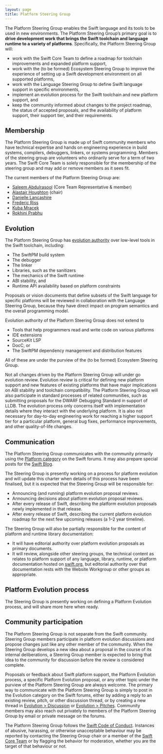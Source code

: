 ```yaml
---
layout: page
title: Platform Steering Group
---
```


The Platform Steering Group enables the Swift language and its tools to be used in new environments. The Platform Steering Group’s primary goal is to **drive development work that brings the Swift toolchain and language runtime to a variety of platforms**. Specifically, the Platform Steering Group will:

* work with the Swift Core Team to define a roadmap for toolchain improvements and expanded platform support,
* work with the (to be formed) Ecosystem Steering Group to improve the experience of setting up a Swift development environment on all supported platforms,
* work with the Language Steering Group to define Swift language support in specific environments,
* implement an evolution process for the Swift toolchain and new platform support, and
* keep the community informed about changes to the project roadmap, the status of accepted proposals, and the availability of platform support, their support tier, and their requirements.

## Membership

The Platform Steering Group is made up of Swift community members who have technical expertise and hands on engineering experience in build systems, compilers, debuggers, linkers, or systems programming. Members of the steering group are volunteers who ordinarily serve for a term of two years. The Swift Core Team is solely responsible for the membership of the steering group and may add or remove members as it sees fit.

The current members of the Platform Steering Group are:

* [Saleem Abdulrasool](https://github.com/compnerd) (Core Team Representative & member)
* [Alastair Houghton](https://github.com/al45tair) (chair)
* [Danielle Lancashire](https://github.com/endocrimes)
* [Frederic Riss](https://github.com/fredriss)
* [Kuba Mracek](https://github.com/kubamracek)
* [Rokhini Prabhu](https://github.com/rokhinip)

## Evolution

The Platform Steering Group has [evolution authority](/charter-drafts/steering-group.md#evolution) over low-level tools in the Swift toolchain, including:

* The SwiftPM build system
* The debugger
* The linker
* Libraries, such as the sanitizers
* The mechanics of the Swift runtime
* ABI stability, and
* Runtime API availability based on platform constraints

Proposals or vision documents that define subsets of the Swift language for specific platforms will be reviewed in collaboration with the Language Steering Group, because they have direct impact on program semantics and the overall programming model.

Evolution authority of the Platform Steering Group does not extend to

* Tools that help programmers read and write code on various platforms
* IDE extensions
* SourceKit LSP
* DocC, or
* The SwiftPM dependency management and distribution features

All of these are under the purview of the (to be formed) Ecosystem Steering Group.

Not all changes driven by the Platform Steering Group will under go evolution review. Evolution review is critical for defining new platform support and new features of existing platforms that have major implications on ABI stability and toolchain compatibility. The Platform Steering Group will also participate in standard processes of related communities, such as submitting proposals for the DWARF Debugging Standard in support of LLDB. The evolution process only concerns itself with implementation details where they interact with the underlying platform. It is also not necessary for day-to-day engineering work for reaching a higher support tier for a particular platform, general bug fixes, performance improvements, and other quality-of-life changes.

## Communication

The Platform Steering Group communicates with the community primarily using the [Platform category](https://forums.swift.org/c/platform) on the Swift forums.  It may also prepare special posts for the [Swift Blog](https://www.swift.org/blog/).

The Steering Group is presently working on a process for platform evolution and will update this charter when details of this process have been finalised, but it is expected that the Steering Group will be responsible for:

* Announcing (and running) platform evolution proposal reviews.
* Announcing decisions about platform evolution proposal reviews.
* After every release of Swift, describing the platform evolution proposals newly implemented in that release.
* After every release of Swift, describing the current platform evolution roadmap for the next few upcoming releases (a 1–2 year timeline).

The Steering Group will also be partially responsible for the content of platform and runtime library documentation:

* It will have editorial authority over platform evolution proposals as primary documents.
* It will review, alongside other steering groups, the technical content as relates to platform support of any language, library, runtime, or platform documentation hosted on [swift.org](https://swift.org), but editorial authority over that documentation rests with the Website Workgroup or other groups as appropriate.

## Platform Evolution process

The Steering Group is presently working on defining a Platform Evolution process, and will share more here when ready.

## Community participation

The Platform Steering Group is not separate from the Swift community. Steering Group members participate in platform evolution discussions and propose changes just like any other member of the community.  When the Steering Group develops a new idea about a proposal in the course of its internal deliberations, a Steering Group member is expected to bring that idea to the community for discussion before the review is considered complete.

Proposals or feedback about Swift platform support, the Platform Evolution process, a specific Platform Evolution proposal, or any other topic under the purview of the Platform Steering Group are always welcome.  The primary way to communicate with the Platform Steering Group is simply to post in the Evolution category on the Swift forums, either by adding a reply to an existing review, pitch, or other discussion thread, or by creating a new thread in [Evolution > Discussion](https://forums.swift.org/c/evolution/discuss) or [Evolution > Pitches](https://forums.swift.org/c/evolution/pitches).  Community members may also reach out privately to members of the Platform Steering Group by email or private message on the forums.

The Platform Steering Group follows the [Swift Code of Conduct](https://www.swift.org/code-of-conduct/).  Instances of abusive, harassing, or otherwise unacceptable behaviour may be reported by contacting the Steering Group chair or a member of the [Swift Core Team](https://www.swift.org/community/#community-structure) or by flagging the behavior for moderation, whether you are the target of that behaviour or not.

